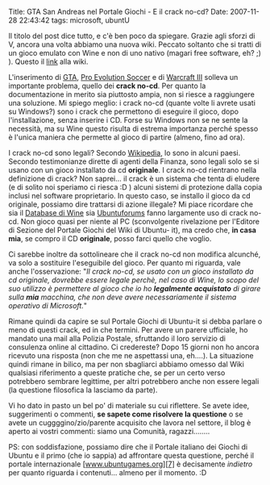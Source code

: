 Title: GTA San Andreas nel Portale Giochi - E il crack no-cd?
Date:  2007-11-28 22:43:42
tags: microsoft, ubuntU

Il titolo del post dice tutto, e c'è ben
poco da spiegare. Grazie agli sforzi di V, ancora una volta abbiamo una nuova
wiki. Peccato soltanto che si tratti di un gioco emulato con Wine e non di uno
nativo (magari free software, eh? ;) ). Questo il [link][1] alla wiki.


L'inserimento di [GTA][1], [Pro Evolution Soccer][2] e di [Warcraft III][3]
solleva un importante problema, quello dei **crack no-cd**. Per quanto la
documentazione in merito sia piuttosto ampia, non si riesce a raggiungere una
soluzione. Mi spiego meglio: i crack no-cd (quante volte li avrete usati su
Windows?) sono i crack che permettono di eseguire il gioco, dopo
l'installazione, senza inserire i CD. Forse su Windows non se ne sente la
necessità, ma su Wine questo risulta di estrema importanza perché spesso è 
l'unica maniera che permette al gioco di partire (almeno, fino ad ora).


I crack no-cd sono legali? Secondo [Wikipedia][4], lo sono in alcuni paesi.
Secondo testimonianze dirette di agenti della Finanza, sono legali solo se si
usano con un gioco installato da cd **originale**. I crack no-cd rientrano
nella definizione di crack? Non saprei... il crack è un sistema che tenta di
eludere (e di solito noi speriamo ci riesca :D ) alcuni sistemi di protezione
dalla copia inclusi nel software proprietario. In questo caso, se installo il
gioco da cd originale, possiamo dire trattarsi di azione illegale? Mi piace
ricordare che sia il [Database di Wine][5] sia [Ubuntuforums][6] fanno
largamente uso di crack no-cd. Non gioco quasi per niente al PC (sconvolgente
rivelazione per l'Editore di Sezione del Portale Giochi del Wiki di Ubuntu-
it), ma credo che, **in casa mia**, se compro il CD **originale**, posso farci
quello che voglio.


Ci sarebbe inoltre da sottolineare che il crack no-cd non
modifica alcunché, va solo a sostituire l'eseguibile del gioco. Per quanto mi
riguarda, vale anche l'osservazione: "_Il crack no-cd, se usato con un gioco
installato da cd originale, dovrebbe essere legale perchè, nel caso di Wine,
lo scopo del suo utilizzo è permettere al gioco che io ho **legalmente
acquistato** di girare sulla **mia** macchina, che non deve avere
necessariamente il sistema operativo di Microsoft._"


Rimane quindi da capire
se sul Portale Giochi di Ubuntu-it si debba parlare o meno di questi crack, ed
in che termini. Per avere un parere ufficiale, ho mandato una mail alla
Polizia Postale, sfruttando il loro servizio di consulenza online al
cittadino. Ci credereste? Dopo 15 giorni non ho ancora ricevuto una risposta
(non che me ne aspettassi una, eh....). La situazione quindi rimane in bilico,
ma per non sbagliarci abbiamo omesso dal Wiki qualsiasi riferimento a queste
pratiche che, se per un certo verso potrebbero sembrare legittime, per altri
potrebbero anche non essere legali (la questione filosofica la lasciamo da
parte).


Vi ho dato in pasto un bel po' di materiale su cui riflettere. Se avete
idee, suggerimenti o commenti, **se sapete come risolvere la questione** o se
avete un cuggggino/zio/parente acquisito che lavora nel settore, il blog è
aperto ai vostri commenti: siamo una Comunità, ragazzi........


PS: con soddisfazione, possiamo dire che il Portale italiano dei Giochi di Ubuntu e il
primo (che io sappia) ad affrontare questa questione, perché il portale
internazionale [www.ubuntugames.org][7] è decisamente _indietro_ per quanto
riguarda i contenuti... almeno per il momento. :D

   [1]: http://wiki.ubuntu-it.org/Giochi/Azione/GTASanAndreas

   [2]: http://wiki.ubuntu-it.org/Giochi/Sport/ProEvolutionSoccer2008

   [3]: http://wiki.ubuntu-it.org/Giochi/Strategia/Warcraft3

   [4]: http://it.wikipedia.org/wiki/Crack

   [5]: http://appdb.winehq.org/objectManager.php?sClass=version&iId=9614

   [6]: http://ubuntuforums.org/showthread.php?t=608930

   [7]: http://www.ubuntugames.org
